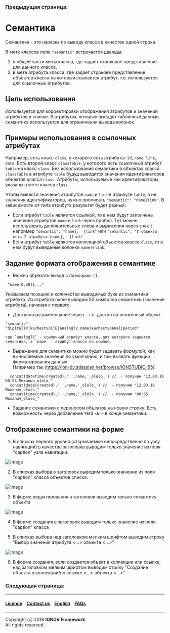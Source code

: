 ### Предыдущая страница: []()
# Семантика
 
Семантика - это нарезка по выводу класса в качестве одной строки.

В мете классов поле `"semantic"` встречается дважды:

1. в общей части меты класса, где задает строковое представление для данного класса, 
2. в мете атрибута класса, где задает строкове представление объектов класса на который ссылается атрибут, т.е. используется для ссылочных атрибутов.

## Цель использования

Используется для корректировки отображения атрибутов и значений атрибутов в списке. В атрибутах, которые выводят табличные данные, семантика используется для ограничения вывода колонок.

## Примеры использования в ссылочных атрибутах

Например, есть класс `class`, у которого есть атрибуты: `id`, `name`, `link`, `date`. Есть второй класс `classTable`, у которого есть ссылочный атрибут `table` на класс `class`.
Без использования семантики в объектах класса `classTable` в атрибуте `table` будуд выводится значения идентификаторов объектов класса `class`.
Атрибуты, используемые как идентификаторы, указаны в мете класса `class`.

Чтобы вывести значения атрибутов `name` и `link` в атрибуте `table`, а не значения идентификаторов, нужно прописать `"semantic": "name|link"`. В зависимости от типа атрибута результат будет разный:

* Если атрибут `table` является ссылкой, то в нем будут заполнены значения атрибутов `name` и `link` через пробел.
Тут можно использовать дополнительные слова и выражения через знак `|`, например `"semantic": "name|,  |link"` или `"semantic": "У объекта есть 2 атрибута:|name|,  |link"`.
* Если атрибут `table` является коллекцией объектов класса `class`, то в нем будут выведеные колонки `name` и `link`.

## Задание формата отображения в семантике

* Можно обрезать вывод с помощью: `[]`. 
```
 "name[0,50]|..."
```
   Указываем позицию и количество выводимых букв из семантики атрибута. Из атрибута name выводим 50 символов семантики (значение атрибута), начиная с первого.
* Доступно разыменование через `.`  т.е. доступ во вложенный объект.
```
"semantic": "digitalTV|kachestvoCTB|analogTV.name|kachestvoAnal|period"
```
    где `analogTV` - ссылочный атрибут класса, для которого задается семантика, а `name` - атрибут класса по ссылке.
* Выражение для семантики можно будет задавать формулой, как вычисляемые значения по умолчанию, и там вызвать функции форматирования данных.  
    Например так (https://ion-dv.atlassian.net/browse/IONSTUDIO-55):
```
  concat(datetime(created),' ',name,'_ololo_') //  - получим "12.03.16 00:55 Михалыч_ololo_"
  concat(date(created),' ',name,'_ololo_') //  - получим "12.03.16 Михалыч_ololo_"
  concat(time(created),' ',name,'_ololo_') //  - получим "00:55 Михалыч_ololo_"
```

* Задание семантики с переносом объектов на новую строку: Есть возможность через добавление тега `<br>` в конце семантики.

## Отображение семантики на форме

1. В списках первого уровня (открываемые непосредственно по узлу навигации) в качестве заголовка выводим только значение из поля "caption" узла навигации:

![image](/uploads/59afe739d9efaaa078c1499afe70d029/image.png)

2. В списках выбора в заголовок выводим только значение из поля "caption" класса объектов списка:

![image](/uploads/28d34e91197c8ddc95c778ee13d83938/image.png)

3. В форме редактирования в заголовок выводим только семантику объекта

![image](/uploads/bf6ce13d60c4b83c4a772a5ac4d0f2f2/image.png)

4. В форме создания в заголовок выводим только значение из поля "caption" класса

5. В списках выбора над заголовком мелким шрифтом выводим строку "Выбор значения атрибута <...> объекта <...>"

![image](/uploads/b80a373f58bd54851394a271476a6c0a/image.png)

6. В форме создания, если создается объект в коллекции или ссылке, над заголовком мелким шрифтом выводим строку "Создание объекта в коллекции/по ссылке <...> объекта <...>"
### Следующая страница: []()
--------------------------------------------------------------------------  


 #### [Licence](/LICENCE.md) &ensp;  [Contact us](https://iondv.ru/index.html) &ensp;  [English](/docs/en/2_system_description/metadata_structure/meta_class/meta_class_main.md) &ensp; [FAQs](/faqs.md)          



--------------------------------------------------------------------------  

Copyright (c) 2018 **IONDV.Framework**.  
All rights reserved.  